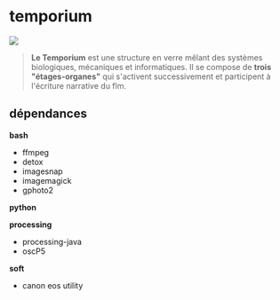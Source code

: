 # temporium
![](https://kkbb-production.s3.amazonaws.com/uploads/project_image/image/66765/renduallum02.jpg)

> **Le Temporium** est une structure en verre mêlant des systèmes biologiques, mécaniques et  informatiques. Il se compose de **trois "étages-organes"** qui s'activent successivement et participent à l'écriture narrative du flm.

## dépendances

**bash**
- ffmpeg
- detox
- imagesnap
- imagemagick
- gphoto2

**python**


**processing**
- processing-java
- oscP5

**soft**
- canon eos utility
